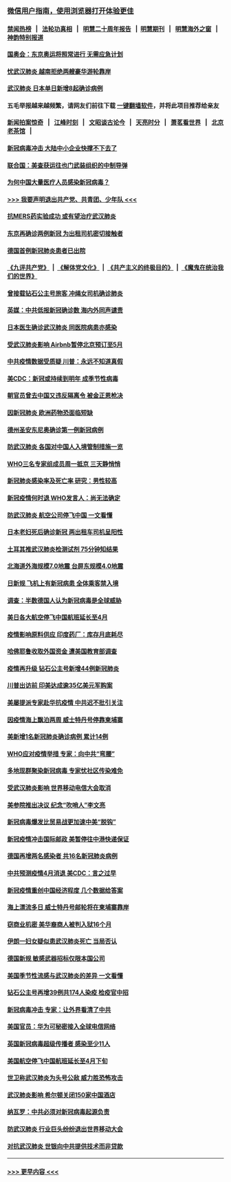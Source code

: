 ### [微信用户指南，使用浏览器打开体验更佳](https://github.com/gfw-breaker/banned-news1/blob/master/indexes/wechat-guide.md?t=0)
#### [禁闻热榜](热点新闻.md?t=0)  &nbsp;&nbsp;|&nbsp;&nbsp; [法轮功真相](https://github.com/gfw-breaker/truth/blob/master/README.md?t=0) &nbsp;&nbsp;|&nbsp;&nbsp; [明慧二十周年报告](https://github.com/gfw-breaker/mh-reports/blob/master/README.md?t=0) &nbsp;&nbsp;|&nbsp;&nbsp;[明慧期刊](https://github.com/gfw-breaker/mh-qikan) &nbsp;&nbsp;|&nbsp;&nbsp; [明慧海外之窗](https://github.com/gfw-breaker/mh-news/blob/master/README.md?t=0) &nbsp;&nbsp;|&nbsp;&nbsp; [神韵特别报道](https://github.com/gfw-breaker/mh-news/blob/master/shenyun.md?t=0)
#### [国奥会：东京奥运将照常进行 无需应急计划](../pages/nsc418/n11869422.md?t=02150244) 
#### [忧武汉肺炎 越南拒绝两艘豪华游轮靠岸](../pages/nsc418/n11867444.md?t=02150244) 
#### [武汉肺炎 日本单日新增8起确诊病例](../pages/nsc418/n11869272.md?t=02150244) 
#### 五毛举报越来越频繁，请网友们前往下载 [一键翻墙软件](https://github.com/gfw-breaker/ssr-accounts)，并将此项目推荐给亲友
#### [新闻拍案惊奇](https://github.com/gfw-breaker/banned-news1/blob/master/pages/link4.md) &nbsp;&nbsp;|&nbsp;&nbsp; [江峰时刻](https://github.com/gfw-breaker/banned-news1/blob/master/pages/link4.md) &nbsp;&nbsp;|&nbsp;&nbsp; [文昭谈古论今](https://github.com/gfw-breaker/banned-news1/blob/master/pages/link4.md) &nbsp;&nbsp;|&nbsp;&nbsp; [天亮时分](https://github.com/gfw-breaker/banned-news1/blob/master/pages/link4.md) &nbsp;&nbsp;|&nbsp;&nbsp; [萧茗看世界](https://github.com/gfw-breaker/banned-news1/blob/master/pages/link4.md) &nbsp;&nbsp;|&nbsp;&nbsp; [北京老茶馆](https://github.com/gfw-breaker/banned-news1/blob/master/pages/link4.md) &nbsp;&nbsp;|&nbsp;&nbsp; 
#### [新冠病毒冲击 大陆中小企业快撑不下去了](../pages/nsc418/n11869259.md?t=02150244) 
#### [联合国：美查获运往也门武装组织的中制导弹](../pages/nsc418/n11868677.md?t=02150244) 
#### [为何中国大量医疗人员感染新冠病毒？](../pages/nsc418/n11869001.md?t=02150244) 
#### [>>> 我要声明退出共产党、共青团、少年队 <<<](https://github.com/begood0513/goodnews/blob/master/quit/letter.md) 
#### [抗MERS药实验成功 或有望治疗武汉肺炎](../pages/nsc418/n11868912.md?t=02150244) 
#### [东京再确诊两例新冠 为出租司机密切接触者](../pages/nsc418/n11868770.md?t=02150244) 
#### [德国首例新冠肺炎患者已出院](../pages/nsc418/n11868714.md?t=02150244) 
#### [《九评共产党》](https://github.com/begood0513/9ping.md/blob/master/README.md) &nbsp;|&nbsp; [《解体党文化》](../../../../jtdwh.md/blob/master/README.md)  &nbsp;|&nbsp; [《共产主义的终极目的》](../../../../gczydzjmd.md/blob/master/README.md) &nbsp;|&nbsp; [《魔鬼在统治我们的世界》](../../../../mgztzwmdsj.md/blob/master/README.md) 
#### [曾接载钻石公主号旅客 冲绳女司机确诊肺炎](../pages/nsc418/n11868610.md?t=02150244) 
#### [英媒：中共低报新冠确诊数 海内外同声谴责](../pages/nsc418/n11867421.md?t=02150244) 
#### [日本医生确诊武汉肺炎 同医院病患亦感染](../pages/nsc418/n11867779.md?t=02150244) 
#### [受武汉肺炎影响 Airbnb暂停北京预订至5月](../pages/nsc418/n11867428.md?t=02150244) 
#### [中共疫情数据受质疑 川普：永远不知道真假](../pages/nsc418/n11867195.md?t=02150244) 
#### [美CDC：新冠或持续到明年 成季节性病毒](../pages/nsc418/n11867279.md?t=02150244) 
#### [朝官员曾去中国又违反隔离令 被金正恩枪决](../pages/nsc418/n11867087.md?t=02150244) 
#### [因新冠肺炎 欧洲药物恐面临短缺](../pages/nsc418/n11867036.md?t=02150244) 
#### [德州圣安东尼奥确诊第一例新冠病例](../pages/nsc418/n11867194.md?t=02150244) 
#### [防武汉肺炎 各国对中国人入境管制措施一览](../pages/nsc418/n11838726.md?t=02150244) 
#### [WHO三名专家组成员周一抵京 三天静悄悄](../pages/nsc418/n11866947.md?t=02150244) 
#### [新冠肺炎感染率及死亡率 研究：男性较高](../pages/nsc418/n11866956.md?t=02150244) 
#### [新冠疫情何时退 WHO发言人：尚无法确定](../pages/nsc418/n11866864.md?t=02150244) 
#### [防武汉肺炎 航空公司停飞中国 一文看懂](../pages/nsc418/n11866800.md?t=02150244) 
#### [日本老妇死后确诊新冠 两出租车司机呈阳性](../pages/nsc418/n11866755.md?t=02150244) 
#### [土耳其推武汉肺炎检测试剂 75分钟知结果](../pages/nsc418/n11866520.md?t=02150244) 
#### [北海道外海规模7.0地震 台屏东规模4.0地震](../pages/nsc418/n11866262.md?t=02150244) 
#### [日新规 飞机上有新冠病患 全体乘客禁入境](../pages/nsc418/n11866233.md?t=02150244) 
#### [调查：半数德国人认为新冠病毒是全球威胁](../pages/nsc418/n11866687.md?t=02150244) 
#### [美日各大航空停飞中国航班延长至4月](../pages/nsc418/n11865980.md?t=02150244) 
#### [疫情影响原料供应 印度药厂：库存月底耗尽](../pages/nsc418/n11865151.md?t=02150244) 
#### [哈佛耶鲁收取外国资金 遭美国教育部调查](../pages/nsc418/n11864950.md?t=02150244) 
#### [疫情再升级 钻石公主号新增44例新冠肺炎](../pages/nsc418/n11865033.md?t=02150244) 
#### [川普出访前 印美达成逾35亿美元军购案](../pages/nsc418/n11865444.md?t=02150244) 
#### [美屡提派专家赴华抗疫情 中共迟不批引关注](../pages/nsc418/n11864719.md?t=02150244) 
#### [因疫情海上飘泊两周 威士特丹号停靠柬埔寨](../pages/nsc418/n11865007.md?t=02150244) 
#### [美新增1名新冠肺炎确诊病例 累计14例](../pages/nsc418/n11864893.md?t=02150244) 
#### [WHO应对疫情举措 专家：向中共“弯腰”](../pages/nsc418/n11864727.md?t=02150244) 
#### [多地现群聚染新冠病毒 专家忧社区传染难免](../pages/nsc418/n11864715.md?t=02150244) 
#### [受武汉肺炎影响 世界移动电信大会取消](../pages/nsc418/n11864629.md?t=02150244) 
#### [美参院推出决议 纪念“吹哨人”李文亮](../pages/nsc418/n11863852.md?t=02150244) 
#### [新冠病毒爆发比贸易战更加速中美“脱钩”](../pages/nsc418/n11864470.md?t=02150244) 
#### [新冠疫情冲击国际邮政 美暂停往中港快递保证](../pages/nsc418/n11864207.md?t=02150244) 
#### [德国再增两名感染者 共16名新冠肺炎病例](../pages/nsc418/n11864293.md?t=02150244) 
#### [中共预测疫情4月消退 美CDC：言之过早](../pages/nsc418/n11864310.md?t=02150244) 
#### [新冠疫情重创中国经济程度 几个数据给答案](../pages/nsc418/n11864203.md?t=02150244) 
#### [海上漂流多日 威士特丹号邮轮将在柬埔寨靠岸](../pages/nsc418/n11864029.md?t=02150244) 
#### [窃商业机密 美华裔商人被判入狱16个月](../pages/nsc418/n11863911.md?t=02150244) 
#### [伊朗一妇女疑似患武汉肺炎死亡 当局否认](../pages/nsc418/n11863650.md?t=02150244) 
#### [德国新规 敏感武器招标仅限本国公司](../pages/nsc418/n11863509.md?t=02150244) 
#### [美国季节性流感与武汉肺炎的差异 一文看懂](../pages/nsc418/n11862428.md?t=02150244) 
#### [钻石公主号再增39例共174人染疫 检疫官中招](../pages/nsc418/n11862422.md?t=02150244) 
#### [新冠病毒冲击 专家：让外界看清了中共](../pages/nsc418/n11862280.md?t=02150244) 
#### [美国官员：华为可秘密接入全球电信网络](../pages/nsc418/n11862122.md?t=02150244) 
#### [英国新冠病毒超级传播者 感染至少11人](../pages/nsc418/n11862023.md?t=02150244) 
#### [美国航空停飞中国航班延长至4月下旬](../pages/nsc418/n11861970.md?t=02150244) 
#### [世卫称武汉肺炎为头号公敌 威力胜恐怖攻击](../pages/nsc418/n11861982.md?t=02150244) 
#### [武汉肺炎影响 希尔顿关闭150家中国酒店](../pages/nsc418/n11859887.md?t=02150244) 
#### [纳瓦罗：中共必须对新冠病毒起源负责](../pages/nsc418/n11861810.md?t=02150244) 
#### [防武汉肺炎 行业巨头纷纷退出世界移动大会](../pages/nsc418/n11861795.md?t=02150244) 
#### [对抗武汉肺炎 世银向中共提供技术而非贷款](../pages/nsc418/n11861652.md?t=02150244) 

----
#### [ >>> 更早内容 <<< ](../indexes/nsc418-earlier.md)
